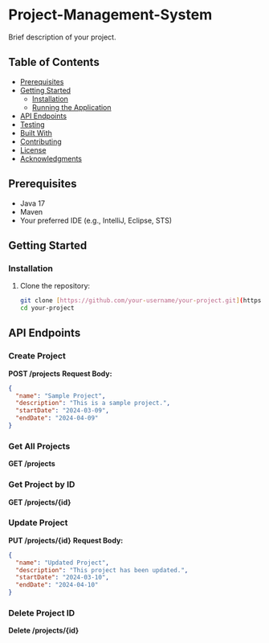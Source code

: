 # Project-Management-System

Brief description of your project.

## Table of Contents

- [Prerequisites](#prerequisites)
- [Getting Started](#getting-started)
  - [Installation](#installation)
  - [Running the Application](#running-the-application)
- [API Endpoints](#api-endpoints)
- [Testing](#testing)
- [Built With](#built-with)
- [Contributing](#contributing)
- [License](#license)
- [Acknowledgments](#acknowledgments)

## Prerequisites

- Java 17
- Maven
- Your preferred IDE (e.g., IntelliJ, Eclipse, STS)

## Getting Started

### Installation

1. Clone the repository:

   ```bash
   git clone [https://github.com/your-username/your-project.git](https://github.com/akashmapari9175/Project-Management-System.git)https://github.com/akashmapari9175/Project-Management-System.git
   cd your-project
   
## API Endpoints

### Create Project

**POST /projects**
**Request Body:**
```json
{
  "name": "Sample Project",
  "description": "This is a sample project.",
  "startDate": "2024-03-09",
  "endDate": "2024-04-09"
}
```
### Get All Projects
**GET /projects**

### Get Project by ID
**GET /projects/{id}**

### Update Project
**PUT /projects/{id}**
**Request Body:**

```json
{
  "name": "Updated Project",
  "description": "This project has been updated.",
  "startDate": "2024-03-10",
  "endDate": "2024-04-10"
}
```
### Delete Project ID
**Delete /projects/{id}**


